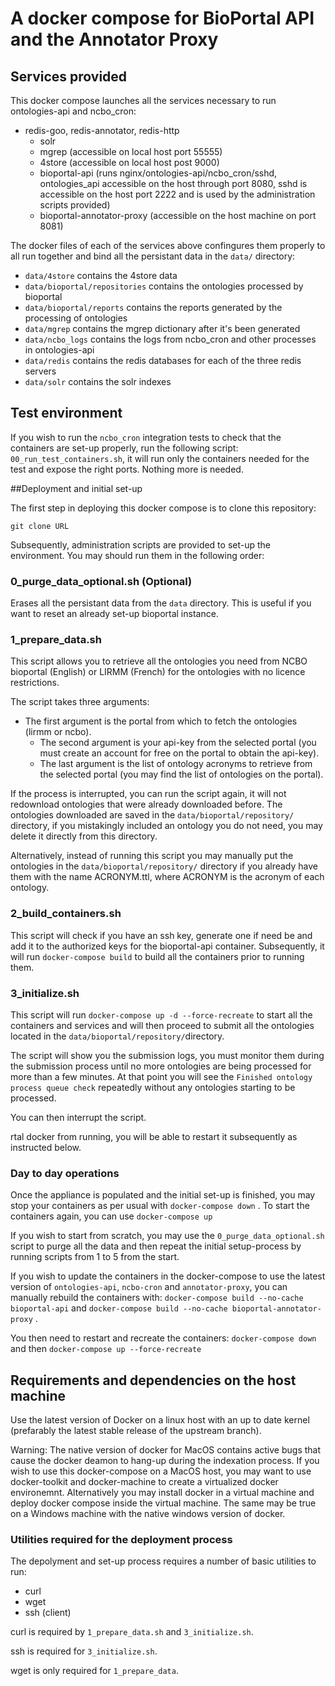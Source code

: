 
# A docker compose for BioPortal API and the Annotator Proxy

## Services provided
This docker compose launches all the services necessary to run ontologies-api and ncbo_cron:
- redis-goo, redis-annotator, redis-http
  - solr
  - mgrep (accessible on local host port 55555)
  - 4store (accessible on local host post 9000)
  - bioportal-api (runs nginx/ontologies-api/ncbo_cron/sshd, ontologies_api accessible on the host through port 8080, sshd is accessible on the host port 2222 and is used by the administration scripts provided) 
  - bioportal-annotator-proxy (accessible on the host machine on port 8081)

The docker files of each of the services above confingures them properly to all run together and bind all the persistant data in the `data/` directory:
- `data/4store` contains the 4store data
- `data/bioportal/repositories` contains the ontologies processed by bioportal 
- `data/bioportal/reports` contains the reports generated by the processing of ontologies
- `data/mgrep` contains the mgrep dictionary after it's been generated
- `data/ncbo_logs` contains the logs from ncbo_cron and other processes in ontologies-api
- `data/redis` contains the redis databases for each of the three redis servers
- `data/solr` contains the solr indexes




## Test environment

If you wish to run the `ncbo_cron` integration tests to check that the containers are set-up properly, run the following script: `00_run_test_containers.sh`, it will run only the containers needed for the test and expose the right ports. Nothing more is needed.



##Deployment and initial set-up

The first step in deploying this docker compose is to clone this repository:
```
git clone URL
```

Subsequently, administration scripts are provided to set-up the environment. You may should run them in the following order:



### 0_purge_data_optional.sh (Optional)

Erases all the persistant data from the `data` directory. This is useful if you want to reset an already set-up bioportal instance. 

### 1_prepare_data.sh

This script allows you to retrieve all the ontologies you need from NCBO bioportal (English) or LIRMM (French) for the ontologies with no licence restrictions. 

The script takes three arguments:
- The first argument is the portal from which to fetch the ontologies (lirmm or ncbo).
  - The second argument is your api-key from the selected portal (you must create an account for free on the portal to obtain the api-key). 
  - The last argument is the list of ontology acronyms to retrieve from the selected portal (you may find the list of ontologies on the portal). 

If the process is interrupted, you can run the script again, it will not redownload ontologies that were already downloaded before. The ontologies downloaded are saved in the `data/bioportal/repository/` directory, if you mistakingly included an ontology you do not need, you may delete it directly from this directory. 

Alternatively, instead of running this script you may manually put the ontologies in the `data/bioportal/repository/` directory if you already have them with the name ACRONYM.ttl, where ACRONYM is the acronym of each ontology.

### 2_build_containers.sh 
This script will check if you have an ssh key, generate one if need be and add it to the authorized keys for the bioportal-api container. Subsequently, it will run `docker-compose build` to build all the containers prior to running them.

### 3_initialize.sh
This script will run `docker-compose up -d --force-recreate` to start all the containers and services and will then proceed to submit all the ontologies located in the `data/bioportal/repository/`directory. 

The script will show you the submission logs, you must monitor them during the submission process until no more ontologies are being processed for more than a few minutes. At that point you will see the `Finished ontology process queue check` repeatedly without any ontologies starting to be processed. 

You can then interrupt the script. 

rtal docker from running, you will be able to restart it subsequently as instructed below. 

### Day to day operations
Once the appliance is populated and the initial set-up is finished, you may stop your containers as per usual with `docker-compose down`  . To start the containers again, you can use `docker-compose up`

If you wish to start from scratch, you may use the `0_purge_data_optional.sh` script to purge all the data and then repeat the initial setup-process by running scripts from 1 to 5 from the start.

If you wish to update the containers in the docker-compose to use the latest version of `ontologies-api`, `ncbo-cron` and `annotator-proxy`, you can manually rebuild the containers with: `docker-compose build --no-cache bioportal-api` and `docker-compose build --no-cache bioportal-annotator-proxy` .

You then need to restart and recreate the containers: `docker-compose down` and then `docker-compose up --force-recreate`

## Requirements and dependencies on the host machine

Use the latest version of Docker on a linux host with an up to date kernel (prefarably the latest stable release of the upstream branch). 

Warning: The native version of docker for MacOS contains active bugs that cause the docker deamon to hang-up during the indexation process. If you wish to use this docker-compose on a MacOS host, you may want to use docker-toolkit and docker-machine to create a virtualized docker environemnt. Alternatively you may install docker in a virtual machine and deploy docker compose inside the virtual machine. The same may be true on a Windows machine with the native windows version of docker. 

### Utilities required for the deployment process
The depolyment and set-up process requires a number of basic utilities to run:
- curl 
- wget
- ssh (client)


curl is required by `1_prepare_data.sh` and `3_initialize.sh`.

ssh is required for `3_initialize.sh`.

wget is only required for `1_prepare_data`. 
